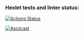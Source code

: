 ### Hexlet tests and linter status:
[![Actions Status](https://github.com/UselessHumster/python-project-49/actions/workflows/hexlet-check.yml/badge.svg)](https://github.com/UselessHumster/python-project-49/actions)


[![Asciicast](https://asciinema.org/a/lL1gl2hQM9tPGaESpiYPq6SZZ.svg?f=t&v=6)](https://asciinema.org/connect/55b54557-903d-4a90-8dc4-e4f5780fb14f)
